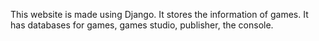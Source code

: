 This website is made using Django. It stores the information of games. It has databases for games, games studio, publisher, the console.
